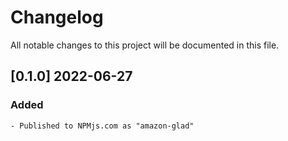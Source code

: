 # Changelog
All notable changes to this project will be documented in this file.

## [0.1.0]  2022-06-27
### Added
    - Published to NPMjs.com as "amazon-glad"
